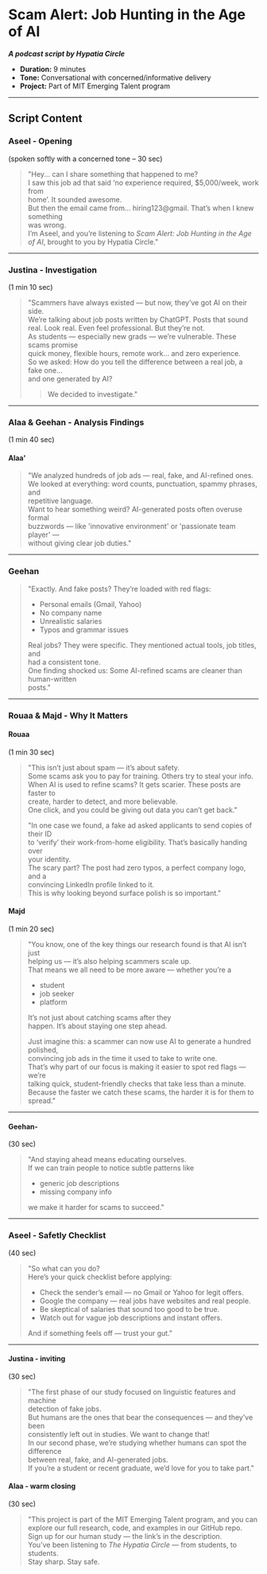 # Scam Alert: Job Hunting in the Age of AI

***A podcast script by Hypatia Circle***

- **Duration:** 9 minutes
- **Tone:** Conversational with concerned/informative delivery
- **Project:** Part of MIT Emerging Talent program

---

## Script Content

### Aseel - Opening

(spoken softly with a concerned tone – 30 sec)

> "Hey... can I share something that happened to me?  
> I saw this job ad that said ‘no experience required, $5,000/week, work from  
> home’. It sounded awesome.  
> But then the email came from… hiring123@gmail. That’s when I knew something  
> was wrong.  
> I’m Aseel, and you’re listening to *Scam Alert: Job Hunting in the Age of AI*,
> brought to you by Hypatia Circle."

---

### Justina - Investigation

(1 min 10 sec)

> "Scammers have always existed — but now, they’ve got AI on their side.  
> We’re talking about job posts written by ChatGPT. Posts that sound real. Look
> real. Even feel professional. But they’re not.  
> As students — especially new grads — we’re vulnerable. These scams promise  
> quick money, flexible hours, remote work… and zero experience.  
> So we asked: How do you tell the difference between a real job, a fake one…  
> and one generated by AI?
> > We decided to investigate."
---

### Alaa & Geehan - Analysis Findings

(1 min 40 sec)

#### Alaa'

> "We analyzed hundreds of job ads — real, fake, and AI-refined ones.  
> We looked at everything: word counts, punctuation, spammy phrases, and  
> repetitive language.  
> Want to hear something weird? AI-generated posts often overuse formal  
> buzzwords — like 'innovative environment' or 'passionate team player' —  
> without giving clear job duties."

---

### Geehan

> "Exactly. And fake posts? They’re loaded with red flags:  
>
> - Personal emails (Gmail, Yahoo)  
> - No company name  
> - Unrealistic salaries  
> - Typos and grammar issues  
>
> Real jobs? They were specific. They mentioned actual tools, job titles, and  
> had a consistent tone.  
> One finding shocked us: Some AI-refined scams are cleaner than human-written  
> posts."
---

### Rouaa & Majd - Why It Matters

#### Rouaa

(1 min 30 sec)

> "This isn’t just about spam — it’s about safety.  
> Some scams ask you to pay for training. Others try to steal your info.  
> When AI is used to refine scams? It gets scarier. These posts are faster to  
> create, harder to detect, and more believable.  
> One click, and you could be giving out data you can’t get back."  
>
> "In one case we found, a fake ad asked applicants to send copies of their ID  
> to ‘verify’ their work-from-home eligibility. That’s basically handing over  
> your identity.  
> The scary part? The post had zero typos, a perfect company logo, and a  
> convincing LinkedIn profile linked to it.  
> This is why looking beyond surface polish is so important."

#### Majd

(1 min 20 sec)

> "You know, one of the key things our research found is that AI isn’t just  
> helping us — it’s also helping scammers scale up.  
> That means we all need to be more aware — whether you’re a
>
> - student
> - job seeker
> - platform
>
> It’s not just about catching scams after they  
> happen. It’s about staying one step ahead.  
>
> Just imagine this: a scammer can now use AI to generate a hundred polished,  
> convincing job ads in the time it used to take to write one.  
> That’s why part of our focus is making it easier to spot red flags — we’re  
> talking quick, student-friendly checks that take less than a minute.  
> Because the faster we catch these scams, the harder it is for them to spread."

---

#### Geehan-

(30 sec)

> "And staying ahead means educating ourselves.  
> If we can train people to notice subtle patterns like
>
> - generic job descriptions
> - missing company info
>
> we make it harder for scams to succeed."

---

### Aseel - Safetly Checklist

(40 sec)

> "So what can you do?  
> Here’s your quick checklist before applying:  
>
> - Check the sender’s email — no Gmail or Yahoo for legit offers.  
> - Google the company — real jobs have websites and real people.  
> - Be skeptical of salaries that sound too good to be true.  
> - Watch out for vague job descriptions and instant offers.  
>
> And if something feels off — trust your gut."

---

#### Justina - inviting

(30 sec)

> "The first phase of our study focused on linguistic features and machine  
> detection of fake jobs.  
> But humans are the ones that bear the consequences — and they’ve been  
> consistently left out in studies. We want to change that!  
> In our second phase, we’re studying whether humans can spot the difference  
> between real, fake, and AI-generated jobs.  
> If you’re a student or recent graduate, we’d love for you to take part."

#### Alaa - warm closing

(30 sec)

> "This project is part of the MIT Emerging Talent program, and you can explore
> our full research, code, and examples in our GitHub repo.  
> Sign up for our human study — the link’s in the description.  
> You’ve been listening to *The Hypatia Circle* — from students, to students.  
> Stay sharp. Stay safe.
